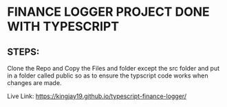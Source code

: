 # FINANCE LOGGER PROJECT DONE WITH TYPESCRIPT
## STEPS:
Clone the Repo and Copy the Files and folder except the src folder and put in a folder called public so as to ensure the typscript code works when changes are made.

Live Link: https://kingjay19.github.io/typescript-finance-logger/
